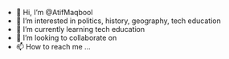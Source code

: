 - 👋 Hi, I’m @AtifMaqbool
- 👀 I’m interested in politics, history, geography, tech education
- 🌱 I’m currently learning tech education
- 💞️ I’m looking to collaborate on 
- 📫 How to reach me ...

<!---
SheikhAtifMaqbool/SheikhAtifMaqbool is a ✨ special ✨ repository because its `README.md` (this file) appears on your GitHub profile.
You can click the Preview link to take a look at your changes.
--->
